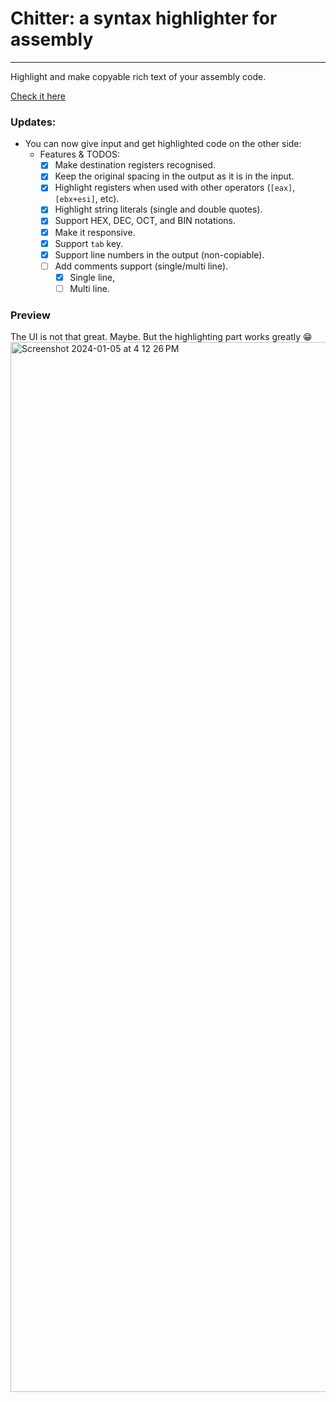 # Chitter: a syntax highlighter for assembly
---------------------------
Highlight and make copyable rich text of your assembly code.

<a href='https://najmiter.github.io/Chitter/' target='_blank'>Check it here</a>

### Updates:
* You can now give input and get highlighted code on the other side:
    * Features & TODOS:
        - [x] Make destination registers recognised. 
        - [x] Keep the original spacing in the output as it is in the input.
        - [x] Highlight registers when used with other operators (`[eax]`, `[ebx+esi]`, etc).
        - [x] Highlight string literals (single and double quotes).
        - [x] Support HEX, DEC, OCT, and BIN notations.
        - [x] Make it responsive.
        - [x] Support `tab` key.
        - [x] Support line numbers in the output (non-copiable).
        - [ ] Add comments support (single/multi line).
           - [x] Single line,
           - [ ] Multi line.

### Preview
The UI is not that great. Maybe. But the highlighting part works greatly 😁
<img width="1680" alt="Screenshot 2024-01-05 at 4 12 26 PM" src="https://github.com/najmiter/Chitter/assets/85332859/509281f6-5cfb-468a-a01d-9b1c95695686">
